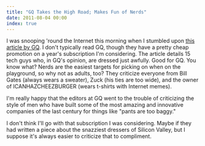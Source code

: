 ```yaml
---
title: "GQ Takes the High Road; Makes Fun of Nerds"
date: 2011-08-04 00:00
index: true
---
```


I was snooping 'round the Internet this morning when I stumbled upon [this article by GQ](http://www.gq.com/style/profiles/201108/worst-dressed-men-silicon-valley-mark-zuckerberg#slide=1). I don't typically read GQ, though they have a pretty cheap promotion on a year's subscription I'm considering. The article details 15 tech guys who, in GQ's opinion, are dressed just awfully. Good for GQ. You know what? Nerds are the easiest targets for picking on when on the playground, so why not as adults, too? They criticize everyone from Bill Gates (always wears a sweater), Zuck (his ties are too wide), and the owner of ICANHAZCHEEZBURGER (wears t-shirts with Internet memes).

I'm really happy that the editors at GQ went to the trouble of criticizing the style of men who have built some of the most amazing and innovative companies of the last century for things like "pants are too baggy."

I don't think I'll go with that subscription I was considering. Maybe if they had written a piece about the snazziest dressers of Silicon Valley, but I suppose it's always easier to criticize that to compliment.

<!-- more -->
